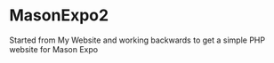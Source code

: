 # MasonExpo2
Started from My Website and working backwards to get a simple PHP website for Mason Expo
